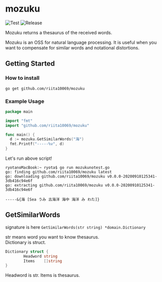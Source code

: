 # mozuku
![Test](https://github.com/riita10069/check_interface/workflows/Build/badge.svg)
![Release](https://github.com/riita10069/check_interface/workflows/Build/badge.svg)

Mozuku returns a thesaurus of the received words. 

Mozuku is an OSS for natural language processing. 
It is useful when you want to compensate for similar words and notational distortions.

## Getting Started
### How to install

```
go get github.com/riita10069/mozuku
```

### Example Usage
```go
package main

import "fmt"
import "github.com/riita10069/mozuku"

func main() {
  d := mozuku.GetSimilarWords("海")
  fmt.Printf("-----%v", d)
}
```

Let's run above script!

```
ryotanoMacBook:~ ryota$ go run mozukunotest.go 
go: finding github.com/riita10069/mozuku latest
go: downloading github.com/riita10069/mozuku v0.0.0-20200910125341-3db416c94e6f
go: extracting github.com/riita10069/mozuku v0.0.0-20200910125341-3db416c94e6f

-----&{海 [Sea うみ 古海洋 海中 海洋 み わた]}
```

## GetSimilarWords
signature is here
`GetSimilarWords(str string) *domain.Dictionary`

str means word you want to know thesaurus.\
Dictionary is struct.
```go
Dictionary struct {
		Headword string
		Items    []string
}
```

Headword is str.
Items is thesaurus.
